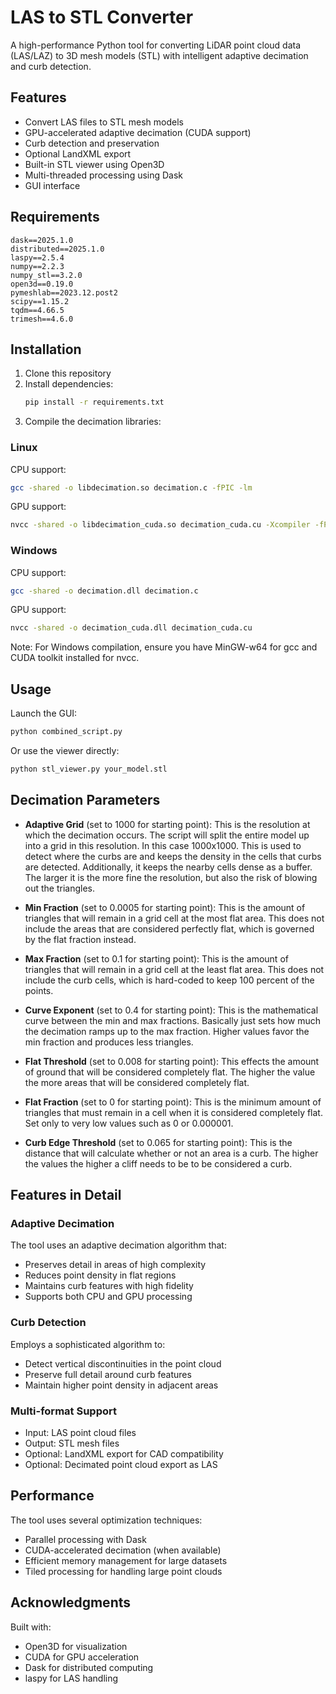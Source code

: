 # LAS to STL Converter

A high-performance Python tool for converting LiDAR point cloud data (LAS/LAZ) to 3D mesh models (STL) with intelligent adaptive decimation and curb detection.

## Features

- Convert LAS files to STL mesh models
- GPU-accelerated adaptive decimation (CUDA support)
- Curb detection and preservation
- Optional LandXML export
- Built-in STL viewer using Open3D
- Multi-threaded processing using Dask
- GUI interface

## Requirements

```
dask==2025.1.0
distributed==2025.1.0
laspy==2.5.4
numpy==2.2.3
numpy_stl==3.2.0
open3d==0.19.0
pymeshlab==2023.12.post2
scipy==1.15.2
tqdm==4.66.5
trimesh==4.6.0
```

## Installation

1. Clone this repository
2. Install dependencies:
   ```bash
   pip install -r requirements.txt
   ```
3. Compile the decimation libraries:

### Linux
CPU support:
```bash
gcc -shared -o libdecimation.so decimation.c -fPIC -lm
```

GPU support:
```bash
nvcc -shared -o libdecimation_cuda.so decimation_cuda.cu -Xcompiler -fPIC
```

### Windows
CPU support:
```bash
gcc -shared -o decimation.dll decimation.c
```

GPU support:
```bash
nvcc -shared -o decimation_cuda.dll decimation_cuda.cu
```

Note: For Windows compilation, ensure you have MinGW-w64 for gcc and CUDA toolkit installed for nvcc.

## Usage

Launch the GUI:
```bash
python combined_script.py
```

Or use the viewer directly:
```bash
python stl_viewer.py your_model.stl
```

## Decimation Parameters

- **Adaptive Grid** (set to 1000 for starting point): This is the resolution at which the decimation occurs. The script will split the entire model up into a grid in this resolution. In this case 1000x1000. This is used to detect where the curbs are and keeps the density in the cells that curbs are detected. Additionally, it keeps the nearby cells dense as a buffer. The larger it is the more fine the resolution, but also the risk of blowing out the triangles.

- **Min Fraction** (set to 0.0005 for starting point): This is the amount of triangles that will remain in a grid cell at the most flat area. This does not include the areas that are considered perfectly flat, which is governed by the flat fraction instead.

- **Max Fraction** (set to 0.1 for starting point): This is the amount of triangles that will remain in a grid cell at the least flat area. This does not include the curb cells, which is hard-coded to keep 100 percent of the points.

- **Curve Exponent** (set to 0.4 for starting point): This is the mathematical curve between the min and max fractions. Basically just sets how much the decimation ramps up to the max fraction. Higher values favor the min fraction and produces less triangles.

- **Flat Threshold** (set to 0.008 for starting point): This effects the amount of ground that will be considered completely flat. The higher the value the more areas that will be considered completely flat.

- **Flat Fraction** (set to 0 for starting point): This is the minimum amount of triangles that must remain in a cell when it is considered completely flat. Set only to very low values such as 0 or 0.000001.

- **Curb Edge Threshold** (set to 0.065 for starting point): This is the distance that will calculate whether or not an area is a curb. The higher the values the higher a cliff needs to be to be considered a curb.

## Features in Detail

### Adaptive Decimation
The tool uses an adaptive decimation algorithm that:
- Preserves detail in areas of high complexity
- Reduces point density in flat regions
- Maintains curb features with high fidelity
- Supports both CPU and GPU processing

### Curb Detection
Employs a sophisticated algorithm to:
- Detect vertical discontinuities in the point cloud
- Preserve full detail around curb features
- Maintain higher point density in adjacent areas

### Multi-format Support
- Input: LAS point cloud files
- Output: STL mesh files
- Optional: LandXML export for CAD compatibility
- Optional: Decimated point cloud export as LAS

## Performance

The tool uses several optimization techniques:
- Parallel processing with Dask
- CUDA-accelerated decimation (when available)
- Efficient memory management for large datasets
- Tiled processing for handling large point clouds

## Acknowledgments

Built with:
- Open3D for visualization
- CUDA for GPU acceleration
- Dask for distributed computing
- laspy for LAS handling